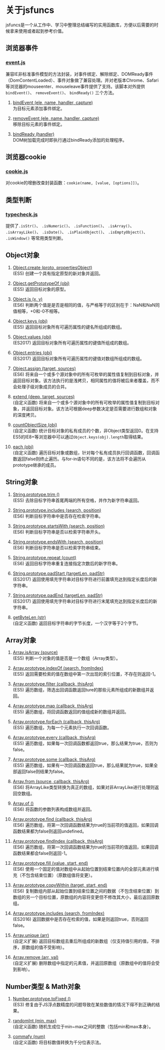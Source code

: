 # 关于jsfuncs

jsfuncs是一个从工作中、学习中整理总结编写的实用函数库，方便以后需要的时候拿来使用或者起到参考价值。

## 浏览器事件

### [event.js](./scripts/event.js)

兼容IE非标准事件模型的方法封装，对事件绑定、解除绑定、DOMReady事件（DomContentLoaded）、事件对象做了兼容处理。并对老版本Chrome、Safari等浏览器的mouseenter、mouseleave事件提供了支持。该脚本对外提供 `bindEvent()`、 `removeEvent()`、 `bindReady()` 三个方法。

1. [bindEvent (ele, name, handler, capture)](./scripts/event.js)<br> 为目标元素添加事件绑定。

1. [removeEvent (ele, name, handler, capture)](./scripts/event.js#L58)<br> 移除目标元素的事件绑定。

1. [bindReady (handler)](./scripts/event.js#L82)<br> DOM树加载完成时即执行通过bindReady添加的处理程序。

## 浏览器cookie

### [cookie.js](https://github.com/springlong/cookie.js)

对cookie的增删改查封装函数：`cookie(name, [value, [options]])`。

## 类型判断

### [typecheck.js](./scripts/typecheck.js)

提供了`.isStr()`、 `.isNumeric()`、 `.isFunction()`、 `.isArray()`、 `.isArrayLike()`、 `.isDate()`、 `.isPlainObject()`、 `.isEmptyObject()`、 `.isWindow()` 等常用类型判断。
 
## Object对象

1. [Object.create (proto, propertiesObject)](./scripts/object.js)<br>(ES5) 创建一个具有指定原型的新对象并返回。

1. [Object.getPrototypeOf (obj)](./scripts/object.js#L36)<br>(ES5) 返回目标对象的原型。

1. [Object.is (x, y)](./scripts/object.js#L52)<br>(ES6) 判断两个值是是否是相同的值，与严格等于的区别在于：NaN和NaN同值相等，+0和-0不相等。

1. [Object.keys (obj)](./scripts/object.js#L71)<br>(ES5) 返回目标对象所有可遍历属性的键名所组成的数组。

1. [Object.values (obj)](./scripts/object.js#L98)<br>(ES2017) 返回目标对象所有可遍历属性的键值所组成的数组。

1. [Object.entries (obj)](./scripts/object.js#L122)<br>(ES2017) 返回目标对象所有可遍历属性的键值对数组所组成的数组。

1. [Object.assign (target, sources)](./scripts/object.js#L146)<br>(ES6) 将来自一个或多个源对象中的所有可枚举的属性值复制到目标对象，并返回目标对象。该方法执行的是浅拷贝，相同属性的值将被后来者覆盖，而不会处理子级对象成员的合并。

1. [extend (deep, target, sources)](./scripts/object.js#L191)<br>(自定义函数) 将来自一个或多个源对象中的所有可枚举的属性值复制到目标对象，并返回目标对象。该方法可根据deep参数决定是否需要进行数组和对象的深度拷贝。

1. [countObjectSize (obj)](./scripts/object.js#L256)<br>(自定义函数) 统计目标对象的私有成员的个数，非Object类型返回0。在支持ES5的IE8+等浏览器中可以通过`Object.keys(obj).length`取得结果。

1. [each (obj)](./scripts/object.js#L278)<br>(自定义函数) 遍历目标对象或数组，针对每个私有成员执行回调函数，回调函数返回false则终止遍历。与for-in语句不同的是，该方法将不会遍历从prototype继承的成员。
 
## String对象

1. [String.prototype.trim ()](./scripts/string.js)<br>(ES5) 去除目标字符串首尾两端的所有空格，并作为新字符串返回。

1. [String.prototype.includes (search, position)](./scripts/string.js#L20)<br>(ES6) 判断目标字符串中是否存在检索字符串。

1. [String.prototype.startsWith (search, position)](./scripts/string.js#L31)<br>(ES6) 判断目标字符串是否以检索字符串开头。

1. [String.prototype.endsWith (search, position)](./scripts/string.js#43)<br>(ES6) 判断目标字符串是否以检索字符串结束。

1. [String.prototype.repeat (count)](./scripts/string.js#L55)<br>(ES6) 返回目标字符串重复连接指定次数后的新字符串。

1. [String.prototype.padStart (targetLen, padStr)](./scripts/string.js#L67)<br>(ES2017) 返回使用填充字符串对目标字符进行前置填充达到指定长度后的新字符串。

1. [String.prototype.padEnd (targetLen, padStr)](./scripts/string.js#L78)<br>(ES2017) 返回使用填充字符串对目标字符进行末尾填充达到指定长度后的新字符串。

1. [getByteLen (str)](./scripts/string.js#L118)<br>(自定义函数) 返回目标字符串的字节长度，一个汉字等于2个字节。
 
## Array对象

1. [Array.isArray (source)](./scripts/array.js#L190)<br>(ES5) 判断一个对象的值是否是一个数组（Array类型）。

1. [Array.prototype.indexOf (search, fromIndex)](./scripts/array.js)<br>(ES5) 返回需要检索的值在数组中第一次出现的索引位置，不存在则返回-1。

1. [Array.prototype.filter (callback, thisArg)](./scripts/array.js#L35)<br>(ES5) 遍历数组，筛选出回调函数返回ture的那些元素所组成的新数组并返回。

1. [Array.prototype.map (callback, thisArg)](./scripts/array.js#L68)<br>(ES5) 遍历数组，将回调函数返回的值组成新的数组并返回。

1. [Array.prototype.forEach (callback, thisArg)](./scripts/array.js#L97)<br>(ES5) 遍历数组，为每一个元素执行一次回调函数。

1. [Array.prototype.every (callback, thisArg)](./scripts/array.js#L125)<br>(ES5) 遍历数组，如果每一次回调函数都返回true，那么结果为true，否则为false。

1. [Array.prototype.some (callback, thisArg)](./scripts/array.js#L158)<br>(ES5) 遍历数组，如果有一次回调函数返回true，那么结果就为true，如果全部返回false则结果为false。

1. [Array.from (source, callback, thisArg)](./scripts/array.js#L246)<br>(ES6) 将ArrayLike类型转换为真正的数组，如果对非ArrayLike进行处理则返回空数组。

1. [Array.of ()](./scripts/array.js#L289)<br>(ES6) 将函数的参数列表构成数组并返回。

1. [Array.prototype.find (callback, thisArg)](./scripts/array.js#L299)<br>(ES6) 遍历数组，将第一次回调函数结果为true的当前项的值返回，如果回调函数结果都为false则返回undefined。

1. [Array.prototype.findIndex (callback, thisArg)](./scripts/array.js#L331)<br>(ES6) 遍历数组，将第一次回调函数结果为true的当前项的值返回，如果回调函数结果都会false则返回-1。

1. [Array.prototype.fill (value, start, end)](./scripts/array.js#L363)<br>(ES6) 使用一个固定的值对数组中从起始位置到结束位置内的全部元素进行填充（不包含结束位置）（原数组值将变更）。

1. [Array.prototype.copyWithin (target, start, end)](./scripts/array.js#L392)<br>(ES6) 复制数组内部从起始位置到结束位置之间的数据（不包含结束位置）到数组的另一个目标位置，原数组的内容将变更但不修改其大小，最后返回原数组。

1. [Array.prototype.includes (search, fromIndex)](./scripts/array.js#L431)<br>(ES2016) 返回数据中是否存在检索的值，如果是则返回true，否则返回false。

1. [Array.unique (arr)](./scripts/array.js#L200)<br>(自定义扩展) 返回目标数组去重后所组成的新数组（仅支持值引用的值，不排序，原数组的值不受影响）。

1. [Array.remove (arr, val)](./scripts/array.js#L227)<br>(自定义扩展) 删除数组中指定的元素值，并返回原数组（原数组中的值将会受到影响）。

## Number类型 & Math对象

1. [Number.prototype.toFixed ()](./scripts/number-math.js#L2)<br>(ES3) 修复由于JS浮点数精度的问题导致在某些数值的情况下得不到正确的结果。

1. [randomInt (min, max)](./scripts/number-math.js#L66)<br>(自定义函数) 随机生成位于min~max之间的整数（包括min和max本身）。

1. [commafy (num)](./scripts/number-math.js#L86)<br>(自定义函数) 将目标数值转换为千分位表示法。

